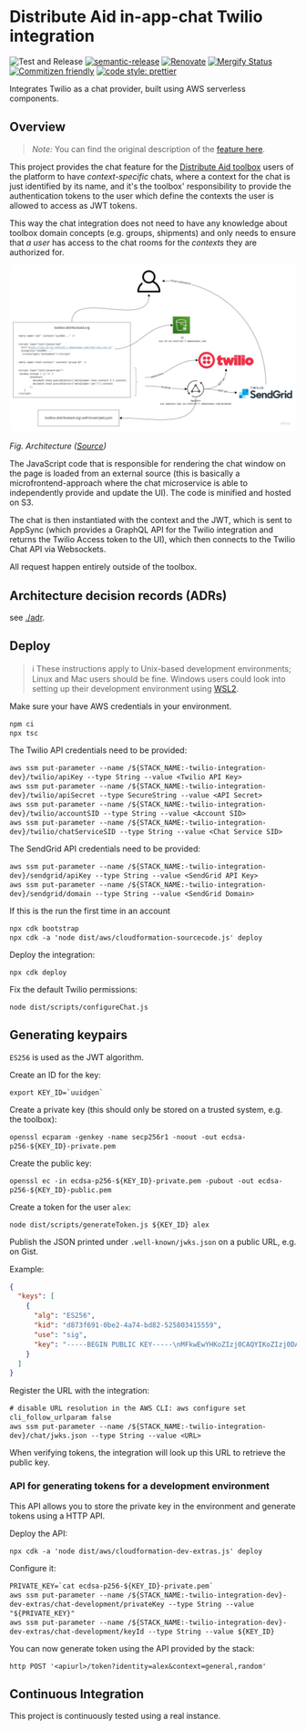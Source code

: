 # Distribute Aid in-app-chat Twilio integration

![Test and Release](https://github.com/distributeaid/twilio-integration/workflows/Test%20and%20Release/badge.svg)
[![semantic-release](https://img.shields.io/badge/%20%20%F0%9F%93%A6%F0%9F%9A%80-semantic--release-e10079.svg)](https://github.com/semantic-release/semantic-release)
[![Renovate](https://img.shields.io/badge/renovate-enabled-brightgreen.svg)](https://renovatebot.com)
[![Mergify Status](https://img.shields.io/endpoint.svg?url=https://dashboard.mergify.io/badges/distributeaid/twilio-integration&style=flat)](https://mergify.io)
[![Commitizen friendly](https://img.shields.io/badge/commitizen-friendly-brightgreen.svg)](http://commitizen.github.io/cz-cli/)
[![code style: prettier](https://img.shields.io/badge/code_style-prettier-ff69b4.svg?style=flat-square)](https://github.com/prettier/prettier)

Integrates Twilio as a chat provider, built using AWS serverless components.

## Overview

> _Note:_ You can find the original description of the
> [feature here](https://gitlab.com/distribute-aid/toolbox/-/issues/95).

This project provides the chat feature for the
[Distribute Aid toolbox](https://gitlab.com/distribute-aid/toolbox) users of the
platform to have _context-specific_ chats, where a context for the chat is just
identified by its name, and it's the toolbox' responsibility to provide the
authentication tokens to the user which define the contexts the user is allowed
to access as JWT tokens.

This way the chat integration does not need to have any knowledge about toolbox
domain concepts (e.g. groups, shipments) and only needs to ensure that _a user_
has access to the chat rooms for the _contexts_ they are authorized for.

![Architecture](./docs/architecture.jpg)

_Fig. Architecture ([Source](https://miro.com/app/board/o9J_kvzYUeA=/))_

The JavaScript code that is responsible for rendering the chat window on the
page is loaded from an external source (this is basically a
microfrontend-approach where the chat microservice is able to independently
provide and update the UI). The code is minified and hosted on S3.

The chat is then instantiated with the context and the JWT, which is sent to
AppSync (which provides a GraphQL API for the Twilio integration and returns the
Twilio Access token to the UI), which then connects to the Twilio Chat API via
Websockets.

All request happen entirely outside of the toolbox.

## Architecture decision records (ADRs)

see [./adr](./adr).

## Deploy

> ℹ️ These instructions apply to Unix-based development environments; Linux and
> Mac users should be fine. Windows users could look into setting up their
> development environment using
> [WSL2](https://docs.microsoft.com/en-us/windows/wsl/wsl2-index).

Make sure your have AWS credentials in your environment.

    npm ci
    npx tsc

The Twilio API credentials need to be provided:

    aws ssm put-parameter --name /${STACK_NAME:-twilio-integration-dev}/twilio/apiKey --type String --value <Twilio API Key>
    aws ssm put-parameter --name /${STACK_NAME:-twilio-integration-dev}/twilio/apiSecret --type SecureString --value <API Secret>
    aws ssm put-parameter --name /${STACK_NAME:-twilio-integration-dev}/twilio/accountSID --type String --value <Account SID>
    aws ssm put-parameter --name /${STACK_NAME:-twilio-integration-dev}/twilio/chatServiceSID --type String --value <Chat Service SID>

The SendGrid API credentials need to be provided:

    aws ssm put-parameter --name /${STACK_NAME:-twilio-integration-dev}/sendgrid/apiKey --type String --value <SendGrid API Key>
    aws ssm put-parameter --name /${STACK_NAME:-twilio-integration-dev}/sendgrid/domain --type String --value <SendGrid Domain>

If this is the run the first time in an account

    npx cdk bootstrap
    npx cdk -a 'node dist/aws/cloudformation-sourcecode.js' deploy

Deploy the integration:

    npx cdk deploy

Fix the default Twilio permissions:

    node dist/scripts/configureChat.js

## Generating keypairs

`ES256` is used as the JWT algorithm.

Create an ID for the key:

    export KEY_ID=`uuidgen`

Create a private key (this should only be stored on a trusted system, e.g. the
toolbox):

    openssl ecparam -genkey -name secp256r1 -noout -out ecdsa-p256-${KEY_ID}-private.pem

Create the public key:

    openssl ec -in ecdsa-p256-${KEY_ID}-private.pem -pubout -out ecdsa-p256-${KEY_ID}-public.pem

Create a token for the user `alex`:

    node dist/scripts/generateToken.js ${KEY_ID} alex

Publish the JSON printed under `.well-known/jwks.json` on a public URL, e.g. on
Gist.

Example:

```json
{
  "keys": [
    {
      "alg": "ES256",
      "kid": "d873f691-0be2-4a74-bd82-525803415559",
      "use": "sig",
      "key": "-----BEGIN PUBLIC KEY-----\nMFkwEwYHKoZIzj0CAQYIKoZIzj0DAQcDQgAEmpypazVR+GyYrFydspSI4tGkEp8M\nayNA41JFHjf17CrVB9GS2NUluTDsElRn3woOFD4qqNguWiuFkbwm7Keepw==\n-----END PUBLIC KEY-----"
    }
  ]
}
```

Register the URL with the integration:

    # disable URL resolution in the AWS CLI: aws configure set cli_follow_urlparam false
    aws ssm put-parameter --name /${STACK_NAME:-twilio-integration-dev}/chat/jwks.json --type String --value <URL>

When verifying tokens, the integration will look up this URL to retrieve the
public key.

### API for generating tokens for a development environment

This API allows you to store the private key in the environment and generate
tokens using a HTTP API.

Deploy the API:

    npx cdk -a 'node dist/aws/cloudformation-dev-extras.js' deploy

Configure it:

    PRIVATE_KEY=`cat ecdsa-p256-${KEY_ID}-private.pem`
    aws ssm put-parameter --name /${STACK_NAME:-twilio-integration-dev}-dev-extras/chat-development/privateKey --type String --value "${PRIVATE_KEY}"
    aws ssm put-parameter --name /${STACK_NAME:-twilio-integration-dev}-dev-extras/chat-development/keyId --type String --value ${KEY_ID}

You can now generate token using the API provided by the stack:

    http POST '<apiurl>/token?identity=alex&context=general,random'

## Continuous Integration

This project is continuously tested using a real instance.
